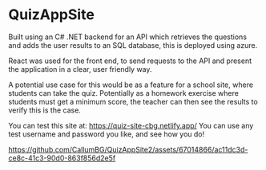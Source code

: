 # QuizAppSite

Built using an C# .NET backend for an API which retrieves the questions and adds the user results to an SQL database, this is deployed using azure.

React was used for the front end, to send requests to the API and present the application in a clear, user friendly way.

A potential use case for this would be as a feature for a school site, where students can take the quiz. Potentially as a homework exercise where students must get a minimum score, the teacher can then see the results to verify this is the case.


You can test this site at: https://quiz-site-cbg.netlify.app/
You can use any test username and password you like, and see how you do!

https://github.com/CallumBG/QuizAppSite2/assets/67014866/ac11dc3d-ce8c-41c3-90d0-863f856d2e5f

